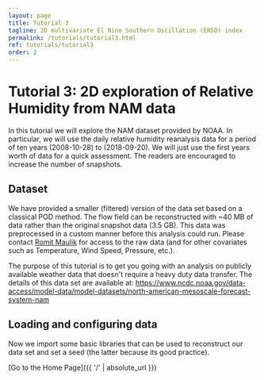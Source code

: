```yaml
---
layout: page
title: Tutorial 3
tagline: 2D multivariate El Nino Southern Oscillation (ENSO) index
permalink: /tutorials/tutorial3.html
ref: tutorials/tutorial3
order: 2
---
```



# Tutorial 3: 2D exploration of Relative Humidity from NAM data

In this tutorial we will explore the NAM dataset provided by NOAA. In particular, we will use the daily relative humidity reanalysis data for a period of ten years (2008-10-28) to (2018-09-20). We will just use the first years worth of data for a quick assessment. The readers are encouraged to increase the number of snapshots.

## Dataset

We have provided a smaller (filtered) version of the data set based on a classical POD method. The flow field can be reconstructed with ~40 MB of data rather than the original snapshot data (3.5 GB). This data was preprocessed in a custom manner before this analysis could run. Please contact [Romit Maulik](rmaulik@anl.gov) for access to the raw data (and for other covariates such as Temperature, Wind Speed, Pressure, etc.).

The purpose of this tutorial is to get you going with an analysis on publicly available weather data that doesn't require a heavy duty data transfer. The details of this data set are available at: https://www.ncdc.noaa.gov/data-access/model-data/model-datasets/north-american-mesoscale-forecast-system-nam

## Loading and configuring data

Now we import some basic libraries that can be used to reconstruct our data set and set a seed (the latter because its good practice).


[Go to the Home Page]({{ '/' | absolute_url }})
